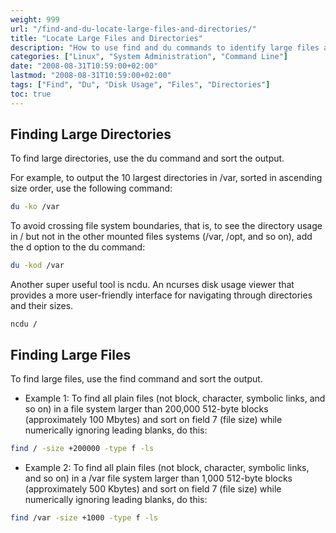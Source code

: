 ```yaml
---
weight: 999
url: "/find-and-du-locate-large-files-and-directories/"
title: "Locate Large Files and Directories"
description: "How to use find and du commands to identify large files and directories consuming disk space"
categories: ["Linux", "System Administration", "Command Line"]
date: "2008-08-31T10:59:00+02:00"
lastmod: "2008-08-31T10:59:00+02:00"
tags: ["Find", "Du", "Disk Usage", "Files", "Directories"]
toc: true
---
```


## Finding Large Directories

To find large directories, use the du command and sort the output.

For example, to output the 10 largest directories in /var, sorted in ascending size order, use the following command:

```bash
du -ko /var
```

To avoid crossing file system boundaries, that is, to see the directory usage in / but not in the other mounted files systems (/var, /opt, and so on), add the d option to the du command:

```bash
du -kod /var
```

Another super useful tool is ncdu. An ncurses disk usage viewer that provides a more user-friendly interface for navigating through directories and their sizes.

```
ncdu /
```

## Finding Large Files

To find large files, use the find command and sort the output.

- Example 1: To find all plain files (not block, character, symbolic links, and so on) in a file system larger than 200,000 512-byte blocks (approximately 100 Mbytes) and sort on field 7 (file size) while numerically ignoring leading blanks, do this:

```bash
find / -size +200000 -type f -ls
```

- Example 2: To find all plain files (not block, character, symbolic links, and so on) in a /var file system larger than 1,000 512-byte blocks (approximately 500 Kbytes) and sort on field 7 (file size) while numerically ignoring leading blanks, do this:

```bash
find /var -size +1000 -type f -ls
```
